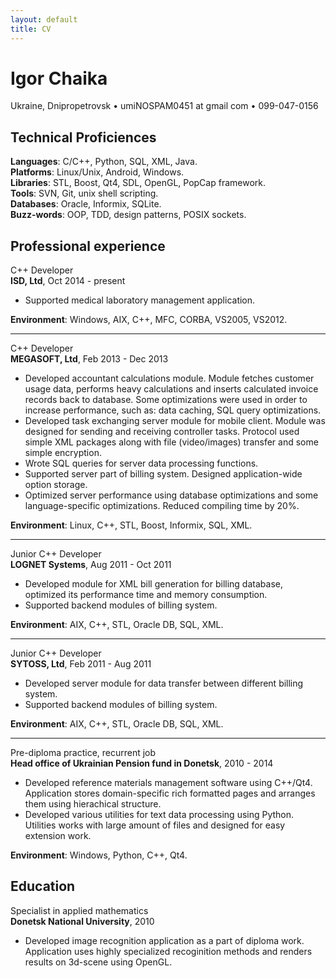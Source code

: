```yaml
---
layout: default
title: CV
---
```


# Igor Chaika

Ukraine, Dnipropetrovsk • umi<span class="NOSPAM">NOSPAM</span>0451 at gmail com • 099-047-0156

## Technical Proficiences

**Languages**: C/C++, Python, SQL, XML, Java.  
**Platforms**: Linux/Unix, Android, Windows.  
**Libraries**: STL, Boost, Qt4, SDL, OpenGL, PopCap framework.  
**Tools**: SVN, Git, unix shell scripting.  
**Databases**: Oracle, Informix, SQLite.  
**Buzz-words**: OOP, TDD, design patterns, POSIX sockets.  

## Professional experience

C++ Developer  
**ISD, Ltd**, Oct 2014 - present

* Supported medical laboratory management application.

**Environment**: Windows, AIX, C++, MFC, CORBA, VS2005, VS2012.

----

C++ Developer  
**MEGASOFT, Ltd**, Feb 2013 - Dec 2013

* Developed accountant calculations module. Module fetches customer usage data, performs heavy calculations and inserts calculated invoice records back to database. Some optimizations were used in order to increase performance, such as: data caching, SQL query optimizations.
* Developed task exchanging server module for mobile client. Module was designed for sending and receiving controller tasks. Protocol used simple XML packages along with file (video/images) transfer and some simple encryption.
* Wrote SQL queries for server data processing functions.
* Supported server part of billing system. Designed application-wide option storage.
* Optimized server performance using database optimizations and some language-specific optimizations. Reduced compiling time by 20%.

**Environment**: Linux, C++, STL, Boost, Informix, SQL, XML.

----

Junior C++ Developer  
**LOGNET Systems**, Aug 2011 - Oct 2011

* Developed module for XML bill generation for billing database, optimized its performance time and memory consumption.
* Supported backend modules of billing system.

**Environment**: AIX, C++, STL, Oracle DB, SQL, XML.

----

Junior C++ Developer  
**SYTOSS, Ltd**, Feb 2011 - Aug 2011

* Developed server module for data transfer between different billing system.
* Supported backend modules of billing system.

**Environment**: AIX, C++, STL, Oracle DB, SQL, XML.

----

Pre-diploma practice, recurrent job  
**Head office of Ukrainian Pension fund in Donetsk**, 2010 - 2014

* Developed reference materials management software using C++/Qt4. Application stores domain-specific rich formatted pages and arranges them using hierachical structure.
* Developed various utilities for text data processing using Python. Utilities works with large amount of files and designed for easy extension work.

**Environment**: Windows, Python, C++, Qt4.

## Education

Specialist in applied mathematics  
**Donetsk National University**, 2010

* Developed image recognition application as a part of diploma work. Application uses highly specialized recoginition methods and renders results on 3d-scene using OpenGL.

